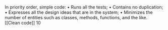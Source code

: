 In priority order, simple code:
• Runs all the tests;
• Contains no duplication;
• Expresses all the design ideas that are in the system;
• Minimizes the number of entities such as classes, methods, functions, and the like.
[[Clean code]] 10